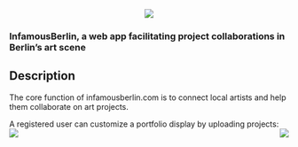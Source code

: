 <div align="center">
  <img src="https://res.cloudinary.com/dbpv82leg/image/upload/c_fill,g_auto,w_300/v1673965776/logo.png" />
</div>

### InfamousBerlin, a web app facilitating project collaborations in Berlin’s art scene

## Description

The core function of infamousberlin.com is to connect local artists and help them collaborate on art projects.

A registered user can customize a portfolio display by uploading projects:
<img align="left" src="https://res.cloudinary.com/dbpv82leg/image/upload/c_scale,w_600/v1674051027/project-show.gif" />
<img align="right" src="https://res.cloudinary.com/dbpv82leg/image/upload/c_scale,w_600/v1674048907/gridstack-feature.gif" />
